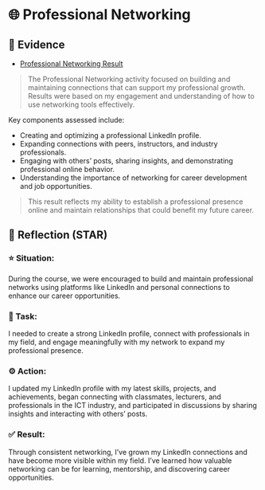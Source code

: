# 🌐 Professional Networking

## 📎 Evidence
- [Professional Networking Result](./evidence/professional-networking.pdf)
> The Professional Networking activity focused on building and maintaining connections that can support my professional growth. Results were based on my engagement and understanding of how to use networking tools effectively.

Key components assessed include:
- Creating and optimizing a professional LinkedIn profile.
- Expanding connections with peers, instructors, and industry professionals.
- Engaging with others’ posts, sharing insights, and demonstrating professional online behavior.
- Understanding the importance of networking for career development and job opportunities.
> This result reflects my ability to establish a professional presence online and maintain relationships that could benefit my future career.

## 💬 Reflection (STAR)

### ⭐ Situation:
During the course, we were encouraged to build and maintain professional networks using platforms like LinkedIn and personal connections to enhance our career opportunities.

### 🎯 Task:
I needed to create a strong LinkedIn profile, connect with professionals in my field, and engage meaningfully with my network to expand my professional presence.

### ⚙️ Action:
I updated my LinkedIn profile with my latest skills, projects, and achievements, began connecting with classmates, lecturers, and professionals in the ICT industry, and participated in discussions by sharing insights and interacting with others’ posts.

### ✅ Result:
Through consistent networking, I’ve grown my LinkedIn connections and have become more visible within my field. I’ve learned how valuable networking can be for learning, mentorship, and discovering career opportunities.

